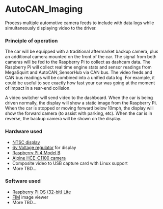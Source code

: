# AutoCAN_Imaging

Process multiple automotive camera feeds to include with data logs while simultaneously displaying video to the driver.

### Principle of operation

The car will be equipped with a traditional aftermarket backup camera, plus an additional camera mounted on the front of the car. The signal from both cameras will be fed to the Raspberry Pi to collect as dashcam data. The Raspberry Pi will collect real time engine stats and sensor readings from MegaSquirt and AutoCAN_SensorHub via CAN bus. The video feeds and CAN bus readings will be combined into a unified data log. For example, it could be useful to see exactly how fast your car was going at the moment of impact in a rear-end collision.

A video switcher will send video to the dashboard. When the car is being driven normally, the display will show a static image from the Raspberry Pi. When the car is stopped or moving forward below 10mph, the display will show the forward camera (to assist with parking, etc). When the car is in reverse, the backup camera will be shown on the display.

### Hardware used
* [NTSC display](https://www.adafruit.com/product/911)
* [6v Voltage regulator](https://www.amazon.com/Converter-DROK-Regulator-Waterproof-Efficiency/dp/B00CGQRIFG/) for display
* [Raspberry Pi 4 Model B](https://www.raspberrypi.org/products/raspberry-pi-4-model-b/)
* [Alpine HCE-C1100 camera](https://www.crutchfield.com/p_500HCEC110/Alpine-HCE-C1100.html)
* Composite video to USB capture card with Linux support
* More TBD...

### Software used
* [Raspberry Pi OS (32-bit) Lite](https://www.raspberrypi.org/downloads/raspberry-pi-os/)
* [FIM](https://www.nongnu.org/fbi-improved/) image viewer
* More TBD...
